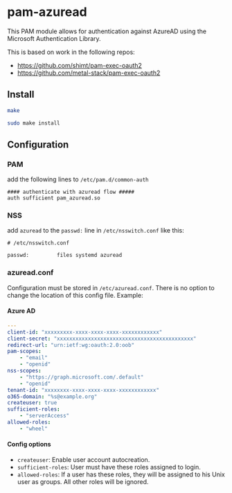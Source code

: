 # pam-azuread

This PAM module allows for authentication against AzureAD using the Microsoft Authentication Library. 

This is based on work in the following repos:
- https://github.com/shimt/pam-exec-oauth2
- https://github.com/metal-stack/pam-exec-oauth2

## Install

```bash
make

sudo make install
```

## Configuration

### PAM

add the following lines to `/etc/pam.d/common-auth`

```
#### authenticate with azuread flow #####
auth sufficient pam_azuread.so
```

### NSS

add `azuread` to the `passwd:` line in `/etc/nsswitch.conf` like this:

```
# /etc/nsswitch.conf

passwd:         files systemd azuread
```

### azuread.conf

Configuration must be stored in `/etc/azuread.conf`. There is no option to change the location
of this config file. Example:

#### Azure AD

```yaml
---
client-id: "xxxxxxxxx-xxxx-xxxx-xxxx-xxxxxxxxxxxx"
client-secret: "xxxxxxxxxxxxxxxxxxxxxxxxxxxxxxxxxxxxxxxxxxxx"
redirect-url: "urn:ietf:wg:oauth:2.0:oob"
pam-scopes: 
    - "email"
    - "openid"
nss-scopes:
    - "https://graph.microsoft.com/.default"
    - "openid"
tenant-id: "xxxxxxxx-xxxx-xxxx-xxxx-xxxxxxxxxxxx"
o365-domain: "%s@example.org"
createuser: true
sufficient-roles: 
    - "serverAccess"
allowed-roles: 
    - "wheel"
```

#### Config options

- `createuser`: Enable user account autocreation.
- `sufficient-roles`: User must have these roles assigned to login.
- `allowed-roles`: If a user has these roles, they will be assigned to his Unix user as groups.
  All other roles will be ignored.

